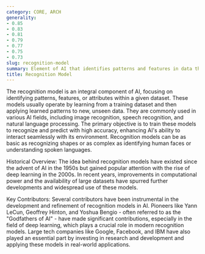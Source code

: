 ```yaml
---
category: CORE, ARCH
generality:
- 0.85
- 0.83
- 0.81
- 0.79
- 0.77
- 0.75
- 0.73
slug: recognition-model
summary: Element of AI that identifies patterns and features in data through learning processes.
title: Recognition Model
---
```


The recognition model is an integral component of AI, focusing on identifying patterns, features, or attributes within a given dataset. These models usually operate by learning from a training dataset and then applying learned patterns to new, unseen data. They are commonly used in various AI fields, including image recognition, speech recognition, and natural language processing. The primary objective is to train these models to recognize and predict with high accuracy, enhancing AI's ability to interact seamlessly with its environment. Recognition models can be as basic as recognizing shapes or as complex as identifying human faces or understanding spoken languages.

Historical Overview: The idea behind recognition models have existed since the advent of AI in the 1950s but gained popular attention with the rise of deep learning in the 2000s. In recent years, improvements in computational power and the availability of large datasets have spurred further developments and widespread use of these models.

Key Contributors: Several contributors have been instrumental in the development and refinement of recognition models in AI. Pioneers like Yann LeCun, Geoffrey Hinton, and Yoshua Bengio - often referred to as the "Godfathers of AI" - have made significant contributions, especially in the field of deep learning, which plays a crucial role in modern recognition models. Large tech companies like Google, Facebook, and IBM have also played an essential part by investing in research and development and applying these models in real-world applications.